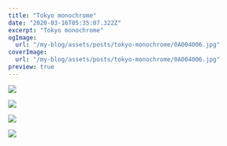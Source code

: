 ```yaml
---
title: "Tokyo monochrome"
date: "2020-03-16T05:35:07.322Z"
excerpt: "Tokyo monochrome"
ogImage:
  url: "/my-blog/assets/posts/tokyo-monochrome/0A004006.jpg"
coverImage:
  url: "/my-blog/assets/posts/tokyo-monochrome/0A004006.jpg"
preview: true
---
```


![](/my-blog/assets/posts/tokyo-monochrome/0A004006.jpg)

![](/my-blog/assets/posts/tokyo-monochrome/0A004006.jpg)

![](/my-blog/assets/posts/tokyo-monochrome/0A004006.jpg)

![](/my-blog/assets/posts/tokyo-monochrome/0A004006.jpg)
